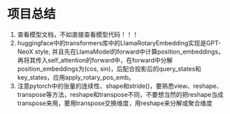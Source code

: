 # 项目总结
1. 查看模型文档，不如直接查看模型代码！！！
2. huggingface中的transformers库中的LlamaRotaryEmbedding实现是GPT-NeoX style, 并且先在LlamaModel的forward中计算position_embeddings，再将其传入self_attention的forward中，在forward中分解position_embeddings为(cos, sin)，后配合投影后的query_states和key_states，应用apply_rotary_pos_emb。
3. 注意pytorch中的张量的连续性、shape和stride()，要熟悉view、reshape、transpose等方法，reshape和transpose不同，不要想当然的把reshape当成transpose来用，要用transpose交换维度，用reshape来分解或聚合维度
